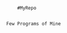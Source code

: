                                                       #MyRepo


                                                  Few Programs of Mine
